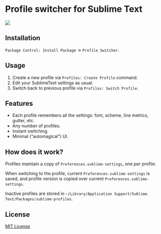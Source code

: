 # Profile switcher for Sublime Text

![](profiles.gif)

## Installation

`Package Control: Install Package` → `Profile Switcher`.

## Usage

1. Create a  new profile via `Profiles: Create Profile` command.
2. Edit your SublimeText settings as usual.
3. Switch back to previous profile via `Profiles: Switch Profile`.

## Features 

- Each profile remembers all the settings: font, scheme, line metrics, gutter, etc.
- Any number of profiles.
- Instant switching.
- Minimal (“automagical”) UI.

## How does it work?

Profiles maintain a copy of `Preferences.sublime-settings`, one per profile.

When switching to the profile, current `Preferences.sublime-settings` is saved, and profile version is copied over current `Preferences.sublime-settings`.

Inactive profiles are stored in `~/Library/Application Support/Sublime Text/Packages/sublime-profiles`.

## License

[MIT License](./LICENSE.txt)